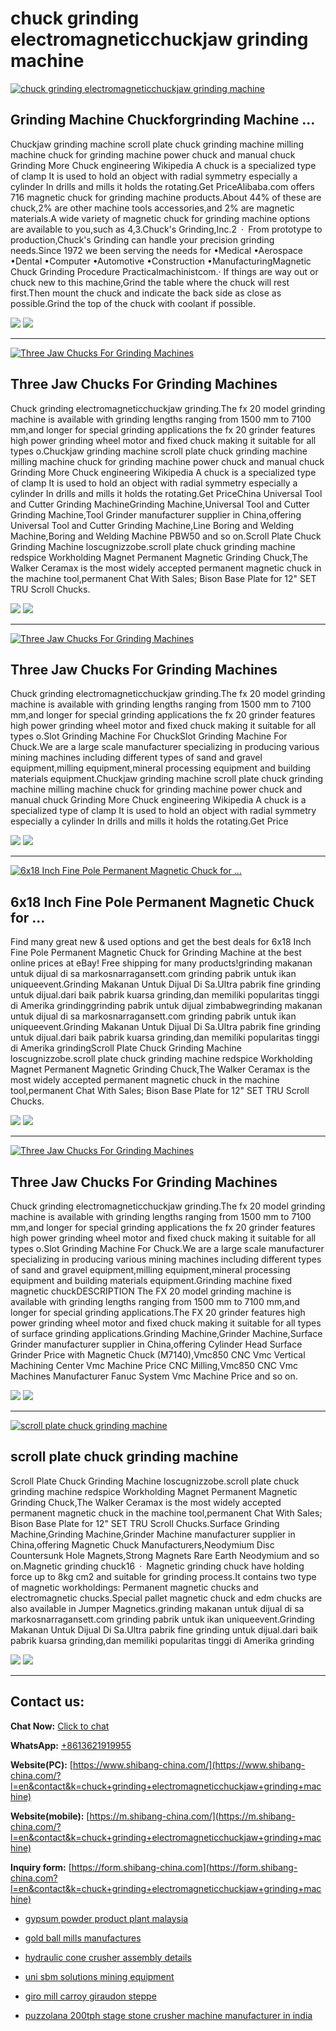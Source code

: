 # chuck grinding electromagneticchuckjaw grinding machine

<a href="https://swt.shibang-china.com/?l=en&img&k=chuck+grinding+electromagneticchuckjaw+grinding+machine" target="_blank">![chuck grinding electromagneticchuckjaw grinding machine](http://static.shibang-china.com/all-800x300/744.jpg)</a>

## Grinding Machine Chuckforgrinding Machine …
Chuckjaw grinding machine scroll plate chuck grinding machine milling machine chuck for grinding machine power chuck and manual chuck Grinding More Chuck engineering Wikipedia A chuck is a specialized type of clamp It is used to hold an object with radial symmetry especially a cylinder In drills and mills it holds the rotating.Get PriceAlibaba.com offers 716 magnetic chuck for grinding machine products.About 44% of these are chuck,2% are other machine tools accessories,and 2% are magnetic materials.A wide variety of magnetic chuck for grinding machine options are available to you,such as 4,3.Chuck's Grinding,Inc.2&ensp;&#0183;&ensp;From prototype to production,Chuck's Grinding can handle your precision grinding needs.Since 1972 we been serving the needs for •Medical •Aerospace •Dental •Computer •Automotive •Construction •ManufacturingMagnetic Chuck Grinding Procedure Practicalmachinistcom.&#183; If things are way out or chuck new to this machine,Grind the table where the chuck will rest first.Then mount the chuck and indicate the back side as close as possible.Grind the top of the chuck with coolant if possible.


<a href="https://whatsapp.shibangsoft.com/WhatsApp.php" target="_blank" title="WhatsApp">![](http://static.shibang-china.com/icon/whatsapp.png)</a> <a href="https://swt.shibang-china.com/?l=en&icon&k=chuck+grinding+electromagneticchuckjaw+grinding+machine" target="_blank">![](http://static.shibang-china.com/icon/chat-en.png)</a>

---

<a href="https://swt.shibang-china.com/?l=en&img&k=chuck+grinding+electromagneticchuckjaw+grinding+machine" target="_blank">![Three Jaw Chucks For Grinding Machines](http://static.shibang-china.com/all-800x300/1054.jpg)</a>

## Three Jaw Chucks For Grinding Machines
Chuck grinding electromagneticchuckjaw grinding.The fx 20 model grinding machine is available with grinding lengths ranging from 1500 mm to 7100 mm,and longer for special grinding applications the fx 20 grinder features high power grinding wheel motor and fixed chuck making it suitable for all types o.Chuckjaw grinding machine scroll plate chuck grinding machine milling machine chuck for grinding machine power chuck and manual chuck Grinding More Chuck engineering Wikipedia A chuck is a specialized type of clamp It is used to hold an object with radial symmetry especially a cylinder In drills and mills it holds the rotating.Get PriceChina Universal Tool and Cutter Grinding MachineGrinding Machine,Universal Tool and Cutter Grinding Machine,Tool Grinder manufacturer supplier in China,offering Universal Tool and Cutter Grinding Machine,Line Boring and Welding Machine,Boring and Welding Machine PBW50 and so on.Scroll Plate Chuck Grinding Machine loscugnizzobe.scroll plate chuck grinding machine redspice Workholding Magnet Permanent Magnetic Grinding Chuck,The Walker Ceramax is the most widely accepted permanent magnetic chuck in the machine tool,permanent Chat With Sales; Bison Base Plate for 12&quot; SET TRU Scroll Chucks.


<a href="https://whatsapp.shibangsoft.com/WhatsApp.php" target="_blank" title="WhatsApp">![](http://static.shibang-china.com/icon/whatsapp.png)</a> <a href="https://swt.shibang-china.com/?l=en&icon&k=chuck+grinding+electromagneticchuckjaw+grinding+machine" target="_blank">![](http://static.shibang-china.com/icon/chat-en.png)</a>

---

<a href="https://swt.shibang-china.com/?l=en&img&k=chuck+grinding+electromagneticchuckjaw+grinding+machine" target="_blank">![Three Jaw Chucks For Grinding Machines](http://static.shibang-china.com/all-800x300/1462.jpg)</a>

## Three Jaw Chucks For Grinding Machines
Chuck grinding electromagneticchuckjaw grinding.The fx 20 model grinding machine is available with grinding lengths ranging from 1500 mm to 7100 mm,and longer for special grinding applications the fx 20 grinder features high power grinding wheel motor and fixed chuck making it suitable for all types o.Slot Grinding Machine For ChuckSlot Grinding Machine For Chuck.We are a large scale manufacturer specializing in producing various mining machines including different types of sand and gravel equipment,milling equipment,mineral processing equipment and building materials equipment.Chuckjaw grinding machine scroll plate chuck grinding machine milling machine chuck for grinding machine power chuck and manual chuck Grinding More Chuck engineering Wikipedia A chuck is a specialized type of clamp It is used to hold an object with radial symmetry especially a cylinder In drills and mills it holds the rotating.Get Price


<a href="https://whatsapp.shibangsoft.com/WhatsApp.php" target="_blank" title="WhatsApp">![](http://static.shibang-china.com/icon/whatsapp.png)</a> <a href="https://swt.shibang-china.com/?l=en&icon&k=chuck+grinding+electromagneticchuckjaw+grinding+machine" target="_blank">![](http://static.shibang-china.com/icon/chat-en.png)</a>

---

<a href="https://swt.shibang-china.com/?l=en&img&k=chuck+grinding+electromagneticchuckjaw+grinding+machine" target="_blank">![6x18 Inch Fine Pole Permanent Magnetic Chuck for …](http://static.shibang-china.com/all-800x300/525.jpg)</a>

## 6x18 Inch Fine Pole Permanent Magnetic Chuck for …
Find many great new &amp; used options and get the best deals for 6x18 Inch Fine Pole Permanent Magnetic Chuck for Grinding Machine at the best online prices at eBay! Free shipping for many products!grinding makanan untuk dijual di sa markosnarragansett.com grinding pabrik untuk ikan uniqueevent.Grinding Makanan Untuk Dijual Di Sa.Ultra pabrik fine grinding untuk dijual.dari baik pabrik kuarsa grinding,dan memiliki popularitas tinggi di Amerika grindinggrinding pabrik untuk dijual zimbabwegrinding makanan untuk dijual di sa markosnarragansett.com grinding pabrik untuk ikan uniqueevent.Grinding Makanan Untuk Dijual Di Sa.Ultra pabrik fine grinding untuk dijual.dari baik pabrik kuarsa grinding,dan memiliki popularitas tinggi di Amerika grindingScroll Plate Chuck Grinding Machine loscugnizzobe.scroll plate chuck grinding machine redspice Workholding Magnet Permanent Magnetic Grinding Chuck,The Walker Ceramax is the most widely accepted permanent magnetic chuck in the machine tool,permanent Chat With Sales; Bison Base Plate for 12&quot; SET TRU Scroll Chucks.


<a href="https://whatsapp.shibangsoft.com/WhatsApp.php" target="_blank" title="WhatsApp">![](http://static.shibang-china.com/icon/whatsapp.png)</a> <a href="https://swt.shibang-china.com/?l=en&icon&k=chuck+grinding+electromagneticchuckjaw+grinding+machine" target="_blank">![](http://static.shibang-china.com/icon/chat-en.png)</a>

---

<a href="https://swt.shibang-china.com/?l=en&img&k=chuck+grinding+electromagneticchuckjaw+grinding+machine" target="_blank">![Three Jaw Chucks For Grinding Machines](http://static.shibang-china.com/all-800x300/541.jpg)</a>

## Three Jaw Chucks For Grinding Machines
Chuck grinding electromagneticchuckjaw grinding.The fx 20 model grinding machine is available with grinding lengths ranging from 1500 mm to 7100 mm,and longer for special grinding applications the fx 20 grinder features high power grinding wheel motor and fixed chuck making it suitable for all types o.Slot Grinding Machine For Chuck.We are a large scale manufacturer specializing in producing various mining machines including different types of sand and gravel equipment,milling equipment,mineral processing equipment and building materials equipment.Grinding machine fixed magnetic chuckDESCRIPTION The FX 20 model grinding machine is available with grinding lengths ranging from 1500 mm to 7100 mm,and longer for special grinding applications.The FX 20 grinder features high power grinding wheel motor and fixed chuck making it suitable for all types of surface grinding applications.Grinding Machine,Grinder Machine,Surface Grinder manufacturer supplier in China,offering Cylinder Head Surface Grinder Price with Magnetic Chuck (M7140),Vmc850 CNC Vmc Vertical Machining Center Vmc Machine Price CNC Milling,Vmc850 CNC Vmc Machines Manufacturer Fanuc System Vmc Machine Price and so on.


<a href="https://whatsapp.shibangsoft.com/WhatsApp.php" target="_blank" title="WhatsApp">![](http://static.shibang-china.com/icon/whatsapp.png)</a> <a href="https://swt.shibang-china.com/?l=en&icon&k=chuck+grinding+electromagneticchuckjaw+grinding+machine" target="_blank">![](http://static.shibang-china.com/icon/chat-en.png)</a>

---

<a href="https://swt.shibang-china.com/?l=en&img&k=chuck+grinding+electromagneticchuckjaw+grinding+machine" target="_blank">![scroll plate chuck grinding machine](http://static.shibang-china.com/all-800x300/620.jpg)</a>

## scroll plate chuck grinding machine
Scroll Plate Chuck Grinding Machine loscugnizzobe.scroll plate chuck grinding machine redspice Workholding Magnet Permanent Magnetic Grinding Chuck,The Walker Ceramax is the most widely accepted permanent magnetic chuck in the machine tool,permanent Chat With Sales; Bison Base Plate for 12&quot; SET TRU Scroll Chucks.Surface Grinding Machine,Grinding Machine,Grinder Machine manufacturer supplier in China,offering Magnetic Chuck Manufacturers,Neodymium Disc Countersunk Hole Magnets,Strong Magnets Rare Earth Neodymium and so on.Magnetic grinding chuck16&ensp;&#0183;&ensp;Magnetic grinding chuck have holding force up to 8kg cm2 and suitable for grinding process.It contains two type of magnetic workholdings: Permanent magnetic chucks and electromagnetic chucks.Special pallet magnetic chuck and edm chucks are also available in Jumper Magnetics.grinding makanan untuk dijual di sa markosnarragansett.com grinding pabrik untuk ikan uniqueevent.Grinding Makanan Untuk Dijual Di Sa.Ultra pabrik fine grinding untuk dijual.dari baik pabrik kuarsa grinding,dan memiliki popularitas tinggi di Amerika grinding


<a href="https://whatsapp.shibangsoft.com/WhatsApp.php" target="_blank" title="WhatsApp">![](http://static.shibang-china.com/icon/whatsapp.png)</a> <a href="https://swt.shibang-china.com/?l=en&icon&k=chuck+grinding+electromagneticchuckjaw+grinding+machine" target="_blank">![](http://static.shibang-china.com/icon/chat-en.png)</a>

---
## Contact us:

**Chat Now:** [Click to chat](https://swt.shibang-china.com?l=en&contact&k=chuck+grinding+electromagneticchuckjaw+grinding+machine)

**WhatsApp:**  [+8613621919955](https://whatsapp.shibangsoft.com/WhatsApp.php)

**Website(PC):** [https://www.shibang-china.com/](https://www.shibang-china.com/?l=en&contact&k=chuck+grinding+electromagneticchuckjaw+grinding+machine)

**Website(mobile):** [https://m.shibang-china.com/](https://m.shibang-china.com/?l=en&contact&k=chuck+grinding+electromagneticchuckjaw+grinding+machine)

**Inquiry form:** [https://form.shibang-china.com](https://form.shibang-china.com?l=en&contact&k=chuck+grinding+electromagneticchuckjaw+grinding+machine)

* [gypsum powder product plant malaysia](../141/gypsum%20powder%20product%20plant%20malaysia.md)

* [gold ball mills manufactures](../150/gold%20ball%20mills%20manufactures.md)

* [hydraulic cone crusher assembly details](../147/hydraulic%20cone%20crusher%20assembly%20details.md)

* [uni sbm solutions mining equipment](../149/uni%20sbm%20solutions%20mining%20equipment.md)

* [giro mill carroy giraudon steppe](../150/giro%20mill%20carroy%20giraudon%20steppe.md)

* [puzzolana 200tph stage stone crusher machine manufacturer in india](../146/puzzolana%20200tph%20stage%20stone%20crusher%20machine%20manufacturer%20in%20india.md)